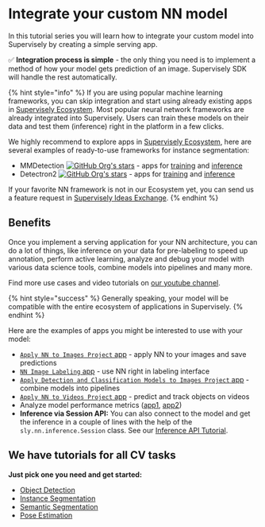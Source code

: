 # Integrate your custom NN model

In this tutorial series you will learn how to integrate your custom model into Supervisely by creating a simple serving app.&#x20;

✅ **Integration process is simple** - the only thing you need is to implement a method of how your model gets prediction of an image. Supervisely SDK will handle the rest automatically.

{% hint style="info" %}
If you are using popular machine learning frameworks, you can skip integration and start using already existing apps in [Supervisely Ecosystem](https://ecosystem.supervise.ly/). Most popular neural network frameworks are already integrated into Supervisely. Users can train these models on their data and test them (inference) right in the platform in a few clicks.

We highly recommend to explore apps in [Supervisely Ecosystem](https://ecosystem.supervise.ly/), here are several examples of ready-to-use frameworks for instance segmentation:

* MMDetection [![GitHub Org's stars](https://camo.githubusercontent.com/bf25a249878d6417d7ab913069e1868e6e1c56baa2ec4f6dd4c5806e6d9c578f/68747470733a2f2f696d672e736869656c64732e696f2f6769746875622f73746172732f6f70656e2d6d6d6c61622f6d6d646574656374696f6e3f7374796c653d736f6369616c)](https://camo.githubusercontent.com/bf25a249878d6417d7ab913069e1868e6e1c56baa2ec4f6dd4c5806e6d9c578f/68747470733a2f2f696d672e736869656c64732e696f2f6769746875622f73746172732f6f70656e2d6d6d6c61622f6d6d646574656374696f6e3f7374796c653d736f6369616c) - apps for [training](https://ecosystem.supervise.ly/apps/mmdetection/train) and [inference](https://ecosystem.supervise.ly/apps/mmdetection/serve)
* Detectron2 [![GitHub Org's stars](https://camo.githubusercontent.com/709465743709c522feb07a94a3a9598a3585cc3e2b54324cb4f7bdce107a6506/68747470733a2f2f696d672e736869656c64732e696f2f6769746875622f73746172732f66616365626f6f6b72657365617263682f646574656374726f6e323f7374796c653d736f6369616c)](https://camo.githubusercontent.com/709465743709c522feb07a94a3a9598a3585cc3e2b54324cb4f7bdce107a6506/68747470733a2f2f696d672e736869656c64732e696f2f6769746875622f73746172732f66616365626f6f6b72657365617263682f646574656374726f6e323f7374796c653d736f6369616c) - apps for [training](https://ecosystem.supervise.ly/apps/detectron2/supervisely/train) and [inference](https://ecosystem.supervise.ly/apps/detectron2/supervisely/instance\_segmentation/serve)

If your favorite NN framework is not in our Ecosystem yet, you can send us a feature request in [Supervisely Ideas Exchange](https://ideas.supervise.ly/).
{% endhint %}

## Benefits

Once you implement a serving application for your NN architecture, you can do a lot of things, like inference on your data for pre-labeling to speed up annotation, perform active learning, analyze and debug your model with various data science tools, combine models into pipelines and many more.&#x20;

Find more use cases and video tutorials on [our youtube channel](https://www.youtube.com/c/Supervisely).

{% hint style="success" %}
Generally speaking, your model will be compatible with the entire ecosystem of applications in Supervisely.
{% endhint %}

&#x20;Here are the examples of apps you might be interested to use with your model:

* [`Apply NN to Images Project` app](https://ecosystem.supervise.ly/apps/nn-image-labeling/project-dataset) - apply NN to your images and save predictions&#x20;
* [`NN Image Labeling` app](https://ecosystem.supervise.ly/apps/nn-image-labeling/annotation-tool) - use NN right in labeling interface
* [`Apply Detection and Classification Models to Images Project` app](https://ecosystem.supervise.ly/apps/apply-det-and-cls-models-to-project) - combine models into pipelines
* [`Apply NN to Videos Project` app](https://ecosystem.supervise.ly/apps/apply-nn-to-videos-project) - predict and track objects on videos
* Analyze model performance metrics ([app1](https://ecosystem.supervise.ly/apps/review\_object\_detection\_metrics/supervisely), [app2](https://ecosystem.supervise.ly/apps/semantic-segmentation-metrics-dashboard))
* **Inference via Session API:** You can also connect to the model and get the inference in a couple of lines with the help of the `sly.nn.inference.Session` class. See our [Inference API Tutorial](https://developer.supervise.ly/app-development/neural-network-integration/inference-api-tutorial).


## We have tutorials for all CV tasks
**Just pick one you need and get started:**
- [Object Detection](https://developer.supervise.ly/app-development/neural-network-integration/inference/object-detection)
- [Instance Segmentation](https://developer.supervise.ly/app-development/neural-network-integration/inference/instance-segmentation)
- [Semantic Segmentation](https://developer.supervise.ly/app-development/neural-network-integration/inference/semantic-segmentation)
- [Pose Estimation](https://developer.supervise.ly/app-development/neural-network-integration/inference/pose-estimation)